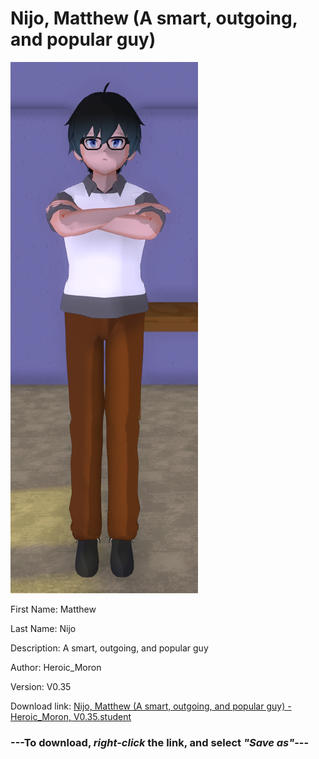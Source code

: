 # Nijo, Matthew (A smart, outgoing, and popular guy)

<img src = "https://raw.githubusercontent.com/Arbiter1223/Daigaku-Gurashi-Custom-Students/master/Students/Files/Nijo%2C%20Matthew%20(A%20smart%2C%20outgoing%2C%20and%20popular%20guy).png">

First Name: Matthew

Last Name: Nijo

Description: A smart, outgoing, and popular guy

Author: Heroic_Moron

Version: V0.35

Download link: <a href="https://raw.githubusercontent.com/Arbiter1223/Daigaku-Gurashi-Custom-Students/master/Students/Files/Nijo%2C%20Matthew%20(A%20smart%2C%20outgoing%2C%20and%20popular%20guy)%20-%20Heroic_Moron%2C%20V0.35.student">Nijo, Matthew (A smart, outgoing, and popular guy) - Heroic_Moron, V0.35.student</a>

### ---**To download, _right-click_ the link, and select _"Save as"_**---
